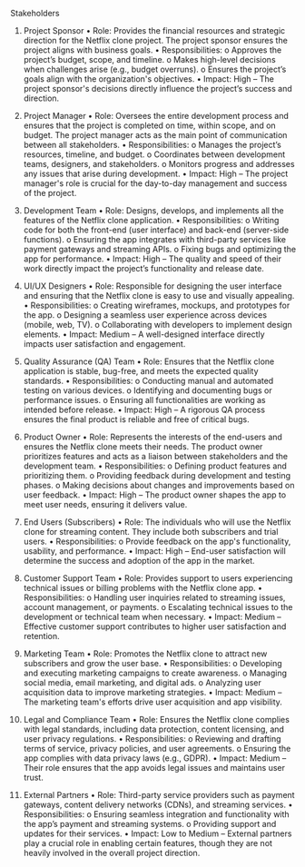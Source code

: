 Stakeholders

1. Project Sponsor
•	Role: Provides the financial resources and strategic direction for the Netflix clone project. The project sponsor ensures the project aligns with business goals.
•	Responsibilities:
   o	Approves the project’s budget, scope, and timeline.
   o	Makes high-level decisions when challenges arise (e.g., budget overruns).
   o	Ensures the project’s goals align with the organization's objectives.
•	Impact: High – The project sponsor's decisions directly influence the project’s success and direction.

2. Project Manager
•	Role: Oversees the entire development process and ensures that the project is completed on time, within scope, and on budget. The project manager acts as the main point of communication between all stakeholders.
•	Responsibilities:
   o	Manages the project’s resources, timeline, and budget.
   o	Coordinates between development teams, designers, and stakeholders.
   o	Monitors progress and addresses any issues that arise during development.
•	Impact: High – The project manager's role is crucial for the day-to-day management and success of the project.

3. Development Team
•	Role: Designs, develops, and implements all the features of the Netflix clone application.
•	Responsibilities:
   o	Writing code for both the front-end (user interface) and back-end (server-side functions).
   o	Ensuring the app integrates with third-party services like payment gateways and streaming APIs.
   o	Fixing bugs and optimizing the app for performance.
•	Impact: High – The quality and speed of their work directly impact the project’s functionality and release date.

4. UI/UX Designers
•	Role: Responsible for designing the user interface and ensuring that the Netflix clone is easy to use and visually appealing.
•	Responsibilities:
   o	Creating wireframes, mockups, and prototypes for the app.
   o	Designing a seamless user experience across devices (mobile, web, TV).
   o	Collaborating with developers to implement design elements.
•	Impact: Medium – A well-designed interface directly impacts user satisfaction and engagement.

5. Quality Assurance (QA) Team
•	Role: Ensures that the Netflix clone application is stable, bug-free, and meets the expected quality standards.
•	Responsibilities:
   o	Conducting manual and automated testing on various devices.
   o	Identifying and documenting bugs or performance issues.
   o	Ensuring all functionalities are working as intended before release.
•	Impact: High – A rigorous QA process ensures the final product is reliable and free of critical bugs.

6. Product Owner
•	Role: Represents the interests of the end-users and ensures the Netflix clone meets their needs. The product owner prioritizes features and acts as a liaison between stakeholders and the development team.
•	Responsibilities:
o	Defining product features and prioritizing them.
o	Providing feedback during development and testing phases.
o	Making decisions about changes and improvements based on user feedback.
•	Impact: High – The product owner shapes the app to meet user needs, ensuring it delivers value.
7. End Users (Subscribers)
•	Role: The individuals who will use the Netflix clone for streaming content. They include both subscribers and trial users.
•	Responsibilities:
o	Provide feedback on the app's functionality, usability, and performance.
•	Impact: High – End-user satisfaction will determine the success and adoption of the app in the market.
8. Customer Support Team
•	Role: Provides support to users experiencing technical issues or billing problems with the Netflix clone app.
•	Responsibilities:
o	Handling user inquiries related to streaming issues, account management, or payments.
o	Escalating technical issues to the development or technical team when necessary.
•	Impact: Medium – Effective customer support contributes to higher user satisfaction and retention.
9. Marketing Team
•	Role: Promotes the Netflix clone to attract new subscribers and grow the user base.
•	Responsibilities:
o	Developing and executing marketing campaigns to create awareness.
o	Managing social media, email marketing, and digital ads.
o	Analyzing user acquisition data to improve marketing strategies.
•	Impact: Medium – The marketing team's efforts drive user acquisition and app visibility.
10. Legal and Compliance Team
•	Role: Ensures the Netflix clone complies with legal standards, including data protection, content licensing, and user privacy regulations.
•	Responsibilities:
o	Reviewing and drafting terms of service, privacy policies, and user agreements.
o	Ensuring the app complies with data privacy laws (e.g., GDPR).
•	Impact: Medium – Their role ensures that the app avoids legal issues and maintains user trust.
11. External Partners
•	Role: Third-party service providers such as payment gateways, content delivery networks (CDNs), and streaming services.
•	Responsibilities:
o	Ensuring seamless integration and functionality with the app’s payment and streaming systems.
o	Providing support and updates for their services.
•	Impact: Low to Medium – External partners play a crucial role in enabling certain features, though they are not heavily involved in the overall project direction.
